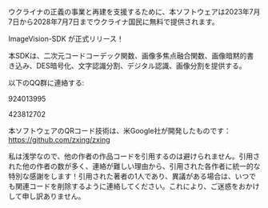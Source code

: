 ウクライナの正義の事業と再建を支援するために、本ソフトウェアは2023年7月7日から2028年7月7日までウクライナ国民に無料で提供されます。

ImageVision-SDK が正式リリース！

本SDKは、二次元コードコーデック関数、画像多焦点融合関数、画像暗黙的書き込み、DES暗号化、文字認識分割、デジタル認識、画像分割を提供する。

以下のQQ群に連絡する:

924013995

423812702

本ソフトウェアのQRコード技術は、米Google社が開発したものです：https://github.com/zxing/zxing

私は浅学なので、他の作者の作品コードを引用するのは避けられません。引用された他の作者の数が多く、連絡が難しい理由から、引用された各作者に統一的な特別な感謝をします！引用された著者の1人であり、異議がある場合は、いつでも関連コードを削除するように連絡してください。これにより、ご迷惑をおかけして申し訳ありません。
